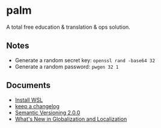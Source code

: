 # palm

A total free education &amp; translation &amp; ops solution.

## Notes

- Generate a random secret key: `openssl rand -base64 32`
- Generate a random password: `pwgen 32 1`

## Documents

- [Install WSL](https://docs.microsoft.com/en-us/windows/wsl/install)
- [keep a changelog](https://keepachangelog.com/en/1.0.0/)
- [Semantic Versioning 2.0.0](https://semver.org/)
- [What's New in Globalization and Localization](https://docs.microsoft.com/en-us/previous-versions/dotnet/netframework-4.0/dd997383(v=vs.100)?redirectedfrom=MSDN)
